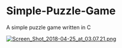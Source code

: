 # Simple-Puzzle-Game
A simple puzzle game written in C 


[![Screen_Shot_2018-04-25_at_03.07.21.png](https://s7.postimg.cc/5acprxn8r/Screen_Shot_2018-04-25_at_03.07.21.png)](https://postimg.cc/image/6peagnobr/)
